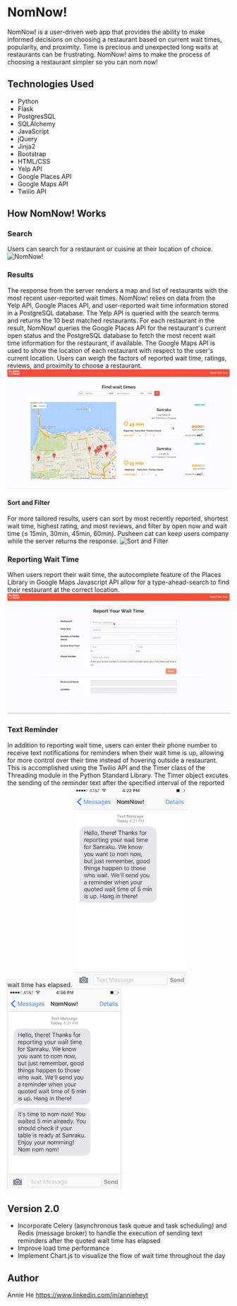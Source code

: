 # NomNow!
NomNow! is a user-driven web app that provides the ability to make informed decisions on choosing a restaurant based on current wait times, popularity, and proximity. Time is precious and unexpected long waits at restaurants can be frustrating. NomNow! aims to make the process of choosing a restaurant simpler so you can nom now!

## Technologies Used
* Python
* Flask
* PostgresSQL
* SQLAlchemy
* JavaScript
* jQuery
* Jinja2
* Bootstrap
* HTML/CSS
* Yelp API
* Google Places API
* Google Maps API
* Twilio API

## How NomNow! Works

### Search
Users can search for a restaurant or cuisine at their location of choice.
<img src="/static/img/nomnow_ss.png" alt="NomNow!">

### Results
The response from the server renders a map and list of restaurants with the most recent user-reported wait times. NomNow! relies on data from the Yelp API, Google Places API, and user-reported wait time information stored in a PostgreSQL database. The Yelp API is queried with the search terms and returns the 10 best matched restaurants. For each restaurant in the result, NomNow! queries the Google Places API for the restaurant's current open status and the PostgreSQL database to fetch the most recent wait time information for the restaurant, if available. The Google Maps API is used to show the location of each restaurant with respect to the user's current location. Users can weigh the factors of reported wait time, ratings, reviews, and proximity to choose a restaurant.  
<img src="/static/img/results_list_map_sm.gif" alt="Results">

#### Sort and Filter
For more tailored results, users can sort by most recently reported, shortest wait time, highest rating, and most reviews, and filter by open now and wait time (&le; 15min, 30min, 45min, 60min). Pusheen cat can keep users company while the server returns the response.
<img src="/static/img/sort_filter.gif" alt="Sort and Filter">

### Reporting Wait Time
When users report their wait time, the autocomplete feature of the Places Library in Google Maps Javascript API allow for a type-ahead-search to find their restaurant at the correct location.
<img src="/static/img/report_wait.gif" alt="Report">

### Text Reminder
In addition to reporting wait time, users can enter their phone number to receive text notifications for reminders when their wait time is up, allowing for more control over their time instead of hovering outside a restaurant. This is accomplished using the Twilio API and the Timer class of the Threading module in the Python Standard Library. The Timer object excutes the sending of the reminder text after the specified interval of the reported wait time has elapsed.
<img src="/static/img/thankyou_ss.png" alt="Thank you text">
<img src="/static/img/reminder_ss.png" alt="Reminder text">

## Version 2.0
* Incorporate Celery (asynchronous task queue and task scheduling) and Redis (message broker) to handle the execution of sending text reminders after the quoted wait time has elapsed
* Improve load time performance
* Implement Chart.js to visualize the flow of wait time throughout the day

## Author
Annie He 
https://www.linkedin.com/in/annieheyt